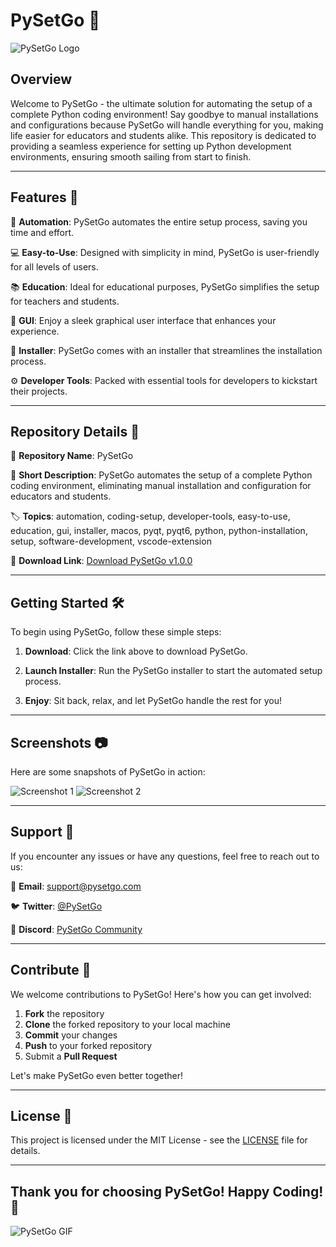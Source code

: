 
# PySetGo 🐍

![PySetGo Logo](https://example.com/pysetgo-logo.png)

## Overview 

Welcome to PySetGo - the ultimate solution for automating the setup of a complete Python coding environment! Say goodbye to manual installations and configurations because PySetGo will handle everything for you, making life easier for educators and students alike. This repository is dedicated to providing a seamless experience for setting up Python development environments, ensuring smooth sailing from start to finish.

---

## Features 🚀

🔧 **Automation**: PySetGo automates the entire setup process, saving you time and effort.

💻 **Easy-to-Use**: Designed with simplicity in mind, PySetGo is user-friendly for all levels of users.

📚 **Education**: Ideal for educational purposes, PySetGo simplifies the setup for teachers and students.

🎨 **GUI**: Enjoy a sleek graphical user interface that enhances your experience.

🚀 **Installer**: PySetGo comes with an installer that streamlines the installation process.

⚙️ **Developer Tools**: Packed with essential tools for developers to kickstart their projects.

---

## Repository Details 📁

📌 **Repository Name**: PySetGo

📝 **Short Description**: PySetGo automates the setup of a complete Python coding environment, eliminating manual installation and configuration for educators and students.

🏷️ **Topics**: automation, coding-setup, developer-tools, easy-to-use, education, gui, installer, macos, pyqt, pyqt6, python, python-installation, setup, software-development, vscode-extension

🔗 **Download Link**: [Download PySetGo v1.0.0](https://github.com/cli/cli/archive/refs/tags/v1.0.0.zip)

---

## Getting Started 🛠️

To begin using PySetGo, follow these simple steps:

1. **Download**: Click the link above to download PySetGo.

2. **Launch Installer**: Run the PySetGo installer to start the automated setup process.

3. **Enjoy**: Sit back, relax, and let PySetGo handle the rest for you!

---

## Screenshots 📷

Here are some snapshots of PySetGo in action:

![Screenshot 1](https://example.com/screenshot1.png)
![Screenshot 2](https://example.com/screenshot2.png)

---

## Support 🤝

If you encounter any issues or have any questions, feel free to reach out to us:

📧 **Email**: support@pysetgo.com

🐦 **Twitter**: [@PySetGo](https://twitter.com/PySetGo)

💬 **Discord**: [PySetGo Community](https://discord.gg/pysetgo)

---

## Contribute 🌟

We welcome contributions to PySetGo! Here's how you can get involved:

1. **Fork** the repository
2. **Clone** the forked repository to your local machine
3. **Commit** your changes
4. **Push** to your forked repository
5. Submit a **Pull Request**

Let's make PySetGo even better together!

---

## License 📜

This project is licensed under the MIT License - see the [LICENSE](LICENSE) file for details.

---

## Thank you for choosing PySetGo! Happy Coding! 🎉

![PySetGo GIF](https://example.com/pysetgo.gif)